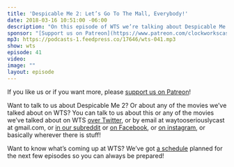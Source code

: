 ```yaml
---
title: 'Despicable Me 2: Let’s Go To The Mall, Everybody!'
date: 2018-03-16 10:51:00 -06:00
description: "On this episode of WTS we’re talking about Despicable Me 2. That’s right, it was 3 last week and 2 this week. We’re doing this in backwards order. We talk about stereotypes as a villain's gimmick, the idea of macho, and why this movie missed an opportunity to explore how growing up is a kind of loss."
sponsor: "[Support us on Patreon](https://www.patreon.com/clockworkscast)"
mp3: https://podcasts-1.feedpress.co/17646/wts-041.mp3
show: wts
episode: 41
video:
image: ""
layout: episode
---
```


If you like us or if you want more, please [support us on Patreon](https://www.patreon.com/clockworkscast)!

Want to talk to us about Despicable Me 2? Or about any of the movies we’ve talked about on WTS? You can talk to us about this or any of the movies we’ve talked about on WTS [over Twitter](http://www.twitter.com/wtscast), or by email at waytooseriouslycast at gmail.com, or [in our subreddit](https://www.reddit.com/r/Goodstuff_fm/) or [on Facebook](http://www.facebook.com/wtscast), or [on instagram](https://www.instagram.com/waytooseriously/), or basically wherever there is stuff!

Want to know what’s coming up at WTS? We’ve got [a schedule](https://docs.google.com/document/d/1f6fvTgbzQOCUD_potL6mWClmSC3D2cOBgKz36OwSC68) planned for the next few episodes so you can always be prepared!
